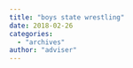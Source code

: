 ```yaml
---
title: "boys state wrestling"
date: 2018-02-26
categories: 
  - "archives"
author: "adviser"
---
```



